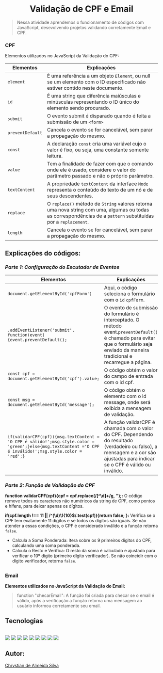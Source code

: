 <h1 align=center>Validação de CPF e Email</h1>

>Nessa atividade aprendemos o funcionamento de códigos com JavaScript, desevolvendo projetos validando corretamente Email e CPF.
 
 
### CPF
 
Elementos utilizados no JavaScript da Validação do CPF:
 
| Elementos | Explicações |
| --- | --- |
| ``element`` | É uma referência a um objeto ``Element``, ou null se um elemento com o ID especificado não estiver contido neste documento.
| ``id`` |  É uma string que diferência maiúsculas e minúsculas representando o ID único do elemento sendo procurado.
| ``submit`` | O evento submit é disparado quando é feita a submissão de um `` <form> ``
| ``preventDefault``  | Cancela o evento se for cancelável, sem parar a propagação do mesmo.
| ``const``  | A declaração ``const`` cria uma variável cujo o valor é fixo, ou seja, uma constante somente leitura.
| ``value``  | Tem a finalidade de fazer com que o comando onde ele é usado, considere o valor do parâmetro passado e não o próprio parâmetro.
| ``textContent``  | A propriedade ``textContent`` da interface ``Node`` representa o conteúdo do texto de um nó e de seus descendentes.
| ``replace``  | O ``replace()`` método de ``String`` valores retorna uma nova string com uma, algumas ou todas as correspondências de a ``pattern`` substituídas por a ``replacement``.
| ``length``  | Cancela o evento se for cancelável, sem parar a propagação do mesmo.
 
## Explicações do códigos:
 
### *Parte 1: Configuração do Escutador de Eventos*

| Elementos | Explicações |
| --- | --- |
| ``document.getElementById('cpfForm')`` | Aqui, o código seleciona o formulário com o ``id`` ``cpfForm``. |
| ``.addEventListener('submit', function(event){event.preventDefault();`` | O evento de submissão do formulário é interceptado. O método event.``preventDefault()`` é chamado para evitar que o formulário seja enviado da maneira tradicional e recarregue a página. |
| ``const cpf = document.getElementById('cpf').value;`` | O código obtém o valor do campo de entrada com o id cpf. |
| ``const msg = document.getElementById('message');`` | O código obtém o elemento com o id message, onde será exibida a mensagem de validação. | 
| ``if(validarCPF(cpf)){msg.textContent = 'O CPF é válido!';msg.style.color = 'green';}else{msg.textContent ='O CPF é inválido!';msg.style.color = 'red';}`` | A função validarCPF é chamada com o valor do CPF. Dependendo do resultado (verdadeiro ou falso), a mensagem e a cor são ajustadas para indicar se o CPF é válido ou inválido. |
 
### *Parte 2: Função de Validação do CPF*

**function validarCPF(cpf){cpf = cpf.replace(/[^\d]+/g, '');:** O código remove todos os caracteres não numéricos da string de CPF, como pontos e hífens, para deixar apenas os dígitos.

**if(cpf.length !== 11 || /^(\d)\1{10}$/.test(cpf)){return false; }:** Verifica se o CPF tem exatamente 11 dígitos e se todos os dígitos são iguais. Se não atender a essas condições, o CPF é considerado inválido e a função retorna ``false``.
 
 
* Calcula a Soma Ponderada:
Itera sobre os 9 primeiros dígitos do CPF, calculando uma soma ponderada.
* Calcula o Resto e Verifica:
O resto da soma é calculado e ajustado para verificar o 10º dígito (primeiro dígito verificador). Se não coincidir com o dígito verificador, retorna ``false``.
 
##
 
### Email
**Elementos utilizados no JavaScript da Validação do Email:**
>function "checarEmail": A função foi criada para checar se o email é válido, após a verificação a função retorna uma mensagem ao usuário informou corretamente seu email.


 
## Tecnologias
 
<div style="display: inline_block"><br>
   
<img align="" src="https://img.shields.io/badge/CSS3-1572B6?style=for-the-badge&logo=css3&logoColor=white">
<img align="" src="https://img.shields.io/badge/HTML5-E34F26?style=for-the-badge&logo=html5&logoColor=white">
<img align="" src="https://img.shields.io/badge/VSCode-0078D4?style=for-the-badge&logo=visual%20studio%20code&logoColor=white">
<img align="" src="https://img.shields.io/badge/GitHub-100000?style=for-the-badge&logo=github&logoColor=white">
<img align="" src="https://img.shields.io/badge/GIT-E44C30?style=for-the-badge&logo=git&logoColor=white ">
<img src="https://img.shields.io/badge/javascript-%23323330.svg?style=for-the-badge&logo=javascript&logoColor=%23F7DF1E">
<img src="https://img.shields.io/badge/markdown-%23000000.svg?style=for-the-badge&logo=markdown&logoColor=white">
<img src="https://img.shields.io/badge/OneDrive-0078D4.svg?style=for-the-badge&logo=microsoftonedrive&logoColor=white">
<img src="https://img.shields.io/badge/linkedin-%230077B5.svg?style=for-the-badge&logo=linkedin&logoColor=white">

</div>
 
##
 
## Autor:
[Chrystian de Almeida Silva](https://github.com/ESChrystian/validation)